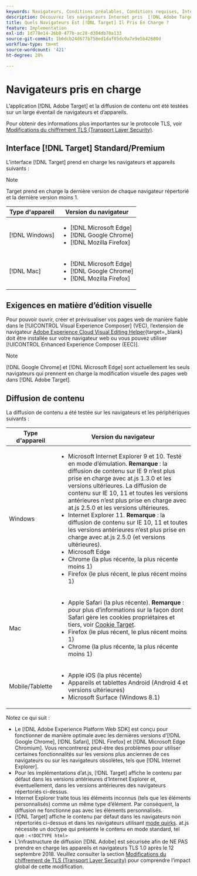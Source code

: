 ```yaml
---
keywords: Navigateurs, Conditions préalables, Conditions requises, Internet Explorer, chrome, firefox, safari, android, surface, Navigateurs0
description: Découvrez les navigateurs Internet pris  [!DNL Adobe Target]  charge pour son interface et pour la diffusion de contenu.
title: Quels Navigateurs Est [!DNL Target] Il Pris En Charge ?
feature: Implementation
exl-id: 1d778e14-26b0-477b-ac28-d304db70a133
source-git-commit: 1b6dcb24d677b758ed1daf85dc0a7e9e5b42680d
workflow-type: tm+mt
source-wordcount: '421'
ht-degree: 20%

---
```


# Navigateurs pris en charge

L’application [!DNL Adobe Target] et la diffusion de contenu ont été testées sur un large éventail de navigateurs et d’appareils.

Pour obtenir des informations plus importantes sur le protocole TLS, voir [Modifications du chiffrement TLS (Transport Layer Security)](tls-transport-layer-security-encryption.md).

## Interface [!DNL Target] Standard/Premium

L’interface [!DNL Target] prend en charge les navigateurs et appareils suivants :

>[!NOTE]
>
>Target prend en charge la dernière version de chaque navigateur répertorié et la dernière version moins 1.


| Type d&#39;appareil | Version du navigateur |
|--- |--- |
| [!DNL Windows] | <ul><li>[!DNL Microsoft Edge]</li><li>[!DNL Google Chrome]</li><li>[!DNL Mozilla Firefox]</li></ul> |
| [!DNL Mac] | <ul><li>[!DNL Microsoft Edge]</li><li>[!DNL Google Chrome]</li><li>[!DNL Mozilla Firefox]</li></ul> |

## Exigences en matière d’édition visuelle

Pour pouvoir ouvrir, créer et prévisualiser vos pages web de manière fiable dans le [!UICONTROL Visual Experience Composer] (VEC), l’extension de navigateur [Adobe Experience Cloud Visual Editing Helper](https://experienceleague.adobe.com/fr/docs/target/using/experiences/vec/troubleshoot-composer/visual-editing-helper-extension){target=_blank} doit être installée sur votre navigateur web ou vous pouvez utiliser [!UICONTROL Enhanced Experience Composer (EEC)].

>[!NOTE]
>
>[!DNL Google Chrome] et [!DNL Microsoft Edge] sont actuellement les seuls navigateurs qui prennent en charge la modification visuelle des pages web dans [!DNL Adobe Target].


## Diffusion de contenu

La diffusion de contenu a été testée sur les navigateurs et les périphériques suivants :

| Type d&#39;appareil | Version du navigateur |
|--- |--- |
| Windows | <ul><li>Microsoft Internet Explorer 9 et 10. Testé en mode d’émulation. **Remarque** : la diffusion de contenu sur IE 9 n’est plus prise en charge avec at.js 1.3.0 et les versions ultérieures. La diffusion de contenu sur IE 10, 11 et toutes les versions antérieures n’est plus prise en charge avec at.js 2.5.0 et les versions ultérieures.</li><li>Internet Explorer 11. **Remarque** : la diffusion de contenu sur IE 10, 11 et toutes les versions antérieures n’est plus prise en charge avec at.js 2.5.0 (et versions ultérieures).</li><li>Microsoft Edge</li><li>Chrome (la plus récente, la plus récente moins 1)</li><li>Firefox (le plus récent, le plus récent moins 1)</li></ul> |
| Mac | <ul><li>Apple Safari (la plus récente). **Remarque** : pour plus d’informations sur la façon dont Safari gère les cookies propriétaires et tiers, voir [Cookie Target](../implement/client-side/atjs/atjs-cookies.md).</li><li>Firefox (le plus récent, le plus récent moins 1)</li><li>Chrome (la plus récente, la plus récente moins 1)</li></ul> |
| Mobile/Tablette | <ul><li>Apple iOS (la plus récente)</li><li>Appareils et tablettes Android (Android 4 et versions ultérieures)</li><li>Microsoft Surface (Windows 8.1)</li></ul> |

Notez ce qui suit :

* Le [!DNL Adobe Experience Platform Web SDK] est conçu pour fonctionner de manière optimale avec les dernières versions d’[!DNL Google Chrome], [!DNL Safari], [!DNL Firefox] et [!DNL Microsoft Edge Chromium]. Vous rencontrerez peut-être des problèmes pour utiliser certaines fonctionnalités sur les versions plus anciennes de ces navigateurs ou sur les navigateurs obsolètes, tels que [!DNL Internet Explorer].
* Pour les implémentations d’at.js, [!DNL Target] affiche le contenu par défaut dans les versions antérieures d’Internet Explorer et, éventuellement, dans les versions antérieures des navigateurs répertoriés ci-dessus.
* Internet Explorer traite tous les éléments inconnus (tels que les éléments personnalisés) comme un même type d’élément. Par conséquent, la diffusion ne fonctionne pas avec les éléments personnalisés.
* [!DNL Target] affiche le contenu par défaut dans les navigateurs non répertoriés ci-dessus et dans les navigateurs utilisant [mode quirks](https://en.wikipedia.org/wiki/Quirks_mode). at.js nécessite un doctype qui présente le contenu en mode standard, tel que : `<!DOCTYPE html>`
* L’infrastructure de diffusion [!DNL Adobe] est sécurisée afin de NE PAS prendre en charge les appareils et navigateurs TLS 1.0 après le 12 septembre 2018. Veuillez consulter la section [Modifications du chiffrement de TLS (Transport Layer Security)](../before-implement/tls-transport-layer-security-encryption.md) pour comprendre l’impact global de cette modification.
